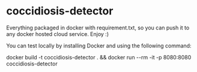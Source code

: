 # coccidiosis-detector

Everything packaged in docker with requirement.txt, so you can push it to any docker hosted cloud service. Enjoy :)

You can test locally by installing Docker and using the following command:

docker build -t coccidiosis-detector . && docker run --rm -it -p 8080:8080 coccidiosis-detector